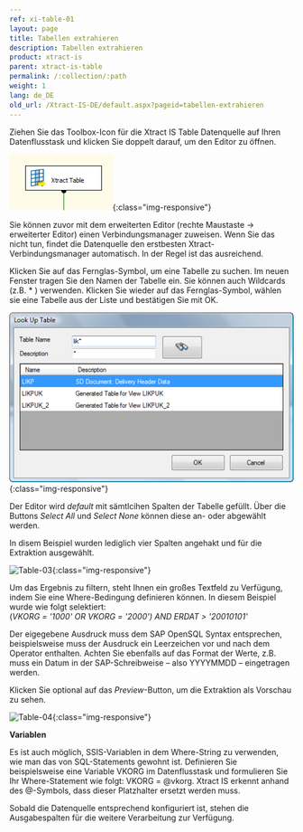 ```yaml
---
ref: xi-table-01
layout: page
title: Tabellen extrahieren
description: Tabellen extrahieren
product: xtract-is
parent: xtract-is-table
permalink: /:collection/:path
weight: 1
lang: de_DE
old_url: /Xtract-IS-DE/default.aspx?pageid=tabellen-extrahieren
---
```


Ziehen Sie das Toolbox-Icon für die Xtract IS Table Datenquelle auf Ihren Datenflusstask und klicken Sie doppelt darauf, um den Editor zu öffnen.

![Table-01](/img/content/Table-01.png){:class="img-responsive"}

Sie können zuvor mit dem erweiterten Editor (rechte Maustaste -> erweiterter Editor) einen Verbindungsmanager zuweisen. Wenn Sie das nicht tun, findet die Datenquelle den erstbesten Xtract-Verbindungsmanager automatisch. In der Regel ist das ausreichend.

Klicken Sie auf das Fernglas-Symbol, um eine Tabelle zu suchen. Im neuen Fenster tragen Sie den Namen der Tabelle ein. Sie können auch Wildcards (z.B. * ) verwenden. Klicken Sie wieder auf das Fernglas-Symbol, wählen sie eine Tabelle aus der Liste und bestätigen Sie mit OK.

![Table-02](/img/content/Table-02.png){:class="img-responsive"}

Der Editor wird *default* mit sämtlcihen Spalten der Tabelle gefüllt. Über die Buttons *Select All* und *Select None* können diese an- oder abgewählt werden.

In disem Beispiel wurden lediglich vier Spalten angehakt und für die Extraktion ausgewählt.

![Table-03](/img/content/define_data_source_XIS_table.png"){:class="img-responsive"}

Um das Ergebnis zu filtern, steht Ihnen ein großes Textfeld zu Verfügung, indem Sie eine Where-Bedingung definieren können. 
In diesem Beispiel wurde wie folgt selektiert: <br>
(*VKORG = '1000' OR VKORG = '2000') AND ERDAT > '20010101'*

Der eigegebene Ausdruck muss dem SAP OpenSQL Syntax entsprechen, beispielsweise muss der Ausdruck ein Leerzeichen vor und nach dem Operator enthalten. 
Achten Sie ebenfalls auf das Format der Werte, z.B. muss  ein Datum in der SAP-Schreibweise – also YYYYMMDD – eingetragen werden.

Klicken Sie optional auf das *Preview*-Button, um die Extraktion als Vorschau zu sehen.

![Table-04](/img/content/preview_Xtract_IS_table.png"){:class="img-responsive"}

**Variablen** 

Es ist auch möglich, SSIS-Variablen in dem Where-String zu verwenden, wie man das von SQL-Statements gewohnt ist. 
Definieren Sie beispielsweise eine Variable VKORG im Datenflusstask und formulieren Sie Ihr Where-Statement wie folgt: VKORG = @vkorg. 
Xtract IS erkennt anhand des @-Symbols, dass dieser Platzhalter ersetzt werden muss.

Sobald die Datenquelle entsprechend konfiguriert ist, stehen die Ausgabespalten für die weitere Verarbeitung zur Verfügung.